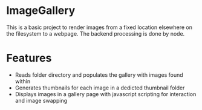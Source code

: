 # ImageGallery
This is a basic project to render images from a fixed location elsewhere on the filesystem to a webpage. The backend processing is done by node.

# Features
- Reads folder directory and populates the gallery with images found within
- Generates thumbnails for each image in a dedicted thumbnail folder
- Displays images in a gallery page with javascript scripting for interaction and image swapping
